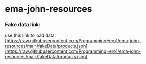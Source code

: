 # ema-john-resources

### Fake data link: 
use this link to load data: 
[https://raw.githubusercontent.com/ProgrammingHero1/ema-john-resources/main/fakeData/products.json](https://raw.githubusercontent.com/ProgrammingHero1/ema-john-resources/main/fakeData/products.json)
